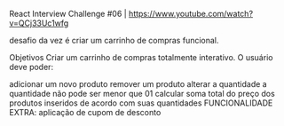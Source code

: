 React Interview Challenge #06 | https://www.youtube.com/watch?v=QCj33Uc1wfg

desafio da vez é criar um carrinho de compras funcional.

Objetivos
Criar um carrinho de compras totalmente interativo. O usuário deve poder:

adicionar um novo produto
remover um produto
alterar a quantidade
a quantidade não pode ser menor que 01
calcular soma total do preço dos produtos inseridos de acordo com suas quantidades
FUNCIONALIDADE EXTRA: aplicação de cupom de desconto